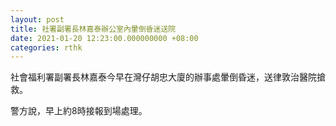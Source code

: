```yaml
---
layout: post
title: 社署副署長林嘉泰辦公室內暈倒昏迷送院
date: 2021-01-20 12:23:00.000000000 +08:00
categories: rthk
---
```


社會福利署副署長林嘉泰今早在灣仔胡忠大廈的辦事處暈倒昏迷，送律敦治醫院搶救。

警方說，早上約8時接報到場處理。
